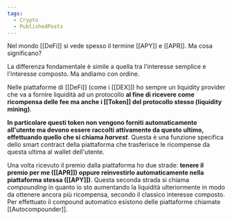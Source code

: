 ```yaml
---
tags:
  - Crypto
  - PublishedPosts
---
```

Nel mondo [[DeFi]] si vede spesso il termine [[APY]] e [[APR]]. Ma cosa significano?

La differenza fondamentale è simile a quella tra l'interesse semplice e l'interesse composto. Ma andiamo con ordine.

Nelle piattaforme di [[DeFi]] (come i [[DEX]]) ho sempre un liquidity provider che va a fornire liquidità ad un protocollo **al fine di ricevere come ricompensa delle fee ma anche i [[Token]] del protocollo stesso (liquidity mining)**.

**In particolare questi token non vengono forniti automaticamente all'utente ma devono essere raccolti attivamente da questo ultimo, effettuando quello che si chiama _harvest_**. Questa è una funzione specifica dello smart contract della piattaforma che trasferisce le ricompense da questa ultima al wallet dell'utente.

Una volta ricevuto il premio dalla piattaforma ho due strade: **tenere il premio per me ([[APR]]) oppure reinvestirlo automaticamente nella piattaforma stessa ([[APY]])**. Questa seconda strada si chiama _compounding_ in quanto io sto aumentando la liquidità ulteriormente in modo da ottenere ancora più ricompensa, secondo il classico interesse composto.
Per effettuato il compound automatico esistono delle piattaforme chiamate [[Autocompounder]].